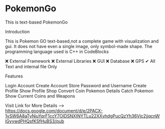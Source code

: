 # PokemonGo
This is text-based PokemonGo

Introduction

This is Pokemon GO text-based,not a complete game with visualization and gui. It does not have even a single image, only symbol-made  shape. The programming language used is C++ in CodeBlocks

❌ External Framework
❌ External Libraries
❌ GUI
❌ Database 
❌ GPS
✔ All Text and internal file Only

Features

Login Account
Create Account
Store Password and Username
Create Profile
Show Profile
Shop
Convert Coin
Pokemon Details
Catch Pokemon
Show Current Coins and Weapons

Visit Link for More Details --> https://docs.google.com/document/d/e/2PACX-1vSW6A8aTyNiuYqrF1ccY7OIDSNXINYTLu22XXvhdgPucQzYh36Vjc2jjqcnWlGyywdPHQsfKSfHuBS3/pub
